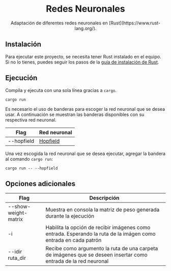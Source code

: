 <center style="text-align: center;">
  <h1>Redes Neuronales </h1>
  Adaptación de diferentes redes neuronales en [Rust](https://www.rust-lang.org/).
</center>

## Instalación

Para ejecutar este proyecto, se necesita tener Rust instalado en el equipo. Si no lo tienes, puedes seguir los pasos de la [guía de instalación de Rust](https://www.rust-lang.org/tools/install).

## Ejecución

Compila y ejecuta con una sola línea gracias a ```cargo```. 

```shell
cargo run
```

Es necesario el uso de banderas para escoger la red neuronal que se desea usar. A continuación se muestran las banderas disponibles con su respectiva red neuronal.

| **Flag**   | **Red neuronal**                                           |
|------------|------------------------------------------------------------|
| --hopfield | [Hopfield](https://en.wikipedia.org/wiki/Hopfield_network) |

Una vez escogida la red neuronal que se desea ejecutar, agregar la bandera al comando ```cargo run```:

```shell
cargo run -- --hopfield
```

## Opciones adicionales

| **Flag**             | **Descripción**                                                                                                 |
|----------------------|-----------------------------------------------------------------------------------------------------------------|
| --show-weight-matrix | Muestra en consola la matriz de peso generada durante la ejecución                                              |
| -i                   | Habilita la opción de recibir imágenes como entrada. Esperando la ruta de la imágen como entrada en cada patrón |
| --idir ruta_dir      | Recibe como argumento la ruta de una carpeta de imágenes que se deseen insertar como entrada de la red neuronal |




